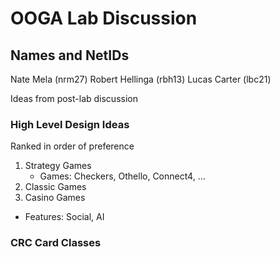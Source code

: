 # OOGA Lab Discussion
## Names and NetIDs
Nate Mela (nrm27)
Robert Hellinga (rbh13)
Lucas Carter (lbc21)

Ideas from post-lab discussion

### High Level Design Ideas
Ranked in order of preference
 1. Strategy Games
    * Games: Checkers, Othello, Connect4, ...
 2. Classic Games
 3. Casino Games

 * Features: Social, AI
 
### CRC Card Classes
